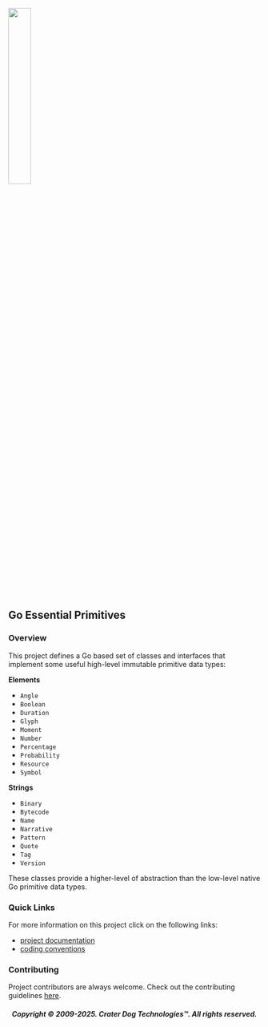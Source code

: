 [<img src="https://craterdog.com/images/CraterDog.png" width="30%">](https://craterdog.com)

## Go Essential Primitives

### Overview
This project defines a Go based set of classes and interfaces that implement
some useful high-level immutable primitive data types:

**Elements**
 * `Angle`
 * `Boolean`
 * `Duration`
 * `Glyph`
 * `Moment`
 * `Number`
 * `Percentage`
 * `Probability`
 * `Resource`
 * `Symbol`

**Strings**
 * `Binary`
 * `Bytecode`
 * `Name`
 * `Narrative`
 * `Pattern`
 * `Quote`
 * `Tag`
 * `Version`

These classes provide a higher-level of abstraction than the low-level native
Go primitive data types.

### Quick Links
For more information on this project click on the following links:
 * [project documentation](https://github.com/craterdog/go-essential-primitives/wiki)
 * [coding conventions](https://github.com/craterdog/go-development-tools/wiki/Coding-Conventions)

### Contributing
Project contributors are always welcome. Check out the contributing guidelines
[here](https://github.com/craterdog/go-essential-primitives/blob/main/.github/CONTRIBUTING.md).

<H5 align="center"> Copyright © 2009-2025. Crater Dog Technologies™. All rights reserved. </H5>
